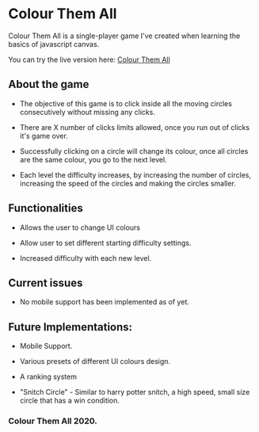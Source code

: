 # Colour Them All

Colour Them All is a single-player game I've created when learning the basics of javascript canvas.

You can try the live version here: [Colour Them All](https://upbeat-hopper-d62a44.netlify.app)

## About the game

* The objective of this game is to click inside all the moving circles consecutively without missing any clicks.

* There are X number of clicks limits allowed, once you run out of clicks it's game over.

* Successfully clicking on a circle will change its colour, once all circles are the same colour, you go to the next level.

* Each level the difficulty increases, by increasing the number of circles, increasing the speed of the circles and making the circles smaller.

## Functionalities

* Allows the user to change UI colours

* Allow user to set different starting difficulty settings.

* Increased difficulty with each new level.

## Current issues

* No mobile support has been implemented as of yet.

## Future Implementations:

* Mobile Support.

* Various presets of different UI colours design.

* A ranking system

* "Snitch Circle" - Similar to harry potter snitch, a high speed, small size circle that has a win condition.

### Colour Them All 2020.
